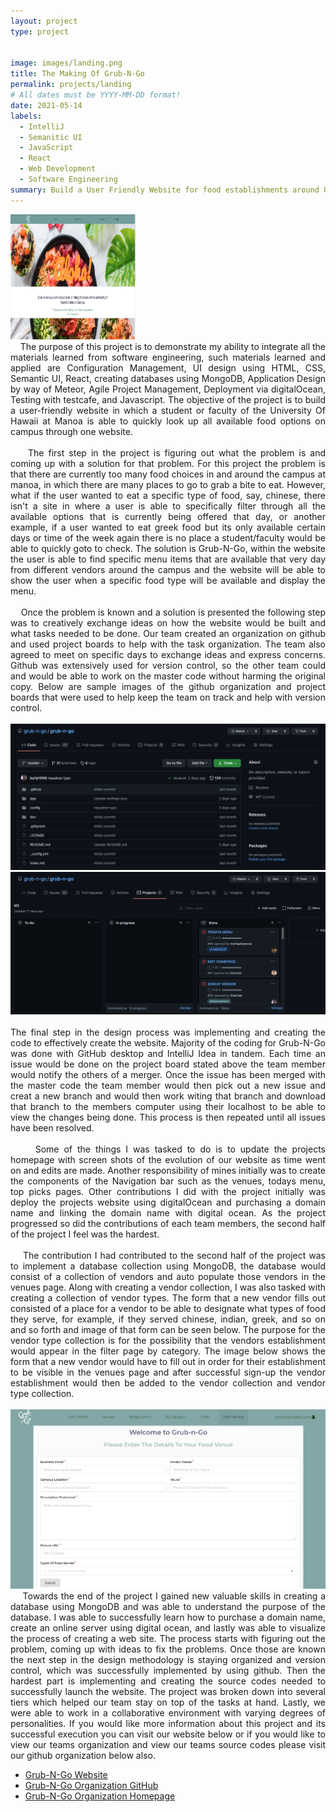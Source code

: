 ```yaml
---
layout: project
type: project


image: images/landing.png
title: The Making Of Grub-N-Go
permalink: projects/landing
# All dates must be YYYY-MM-DD format!
date: 2021-05-14
labels:
  - IntelliJ
  - Semanitic UI
  - JavaScript
  - React
  - Web Development
  - Software Engineering
summary: Build a User Friendly Website for food establishments around University of Hawaii at Manoa
---
```


<img class="ui centered image" src="../images/landing.png" height="200">

<div align="justify">
&nbsp;&nbsp;&nbsp;&nbsp;The purpose of this project is to demonstrate my ability to integrate all the materials learned from software engineering, such materials learned and applied are Configuration Management, UI design using HTML, CSS, Semantic UI, React, creating databases using MongoDB, Application Design by way of Meteor, Agile Project Management, Deployment via digitalOcean, Testing with testcafe, and Javascript. The objective of the project is to build a user-friendly website in which a student or faculty of the University Of Hawaii at Manoa is able to quickly look up all available food options on campus through one website.<br><br>
&nbsp;&nbsp;&nbsp;&nbsp;The first step in the project is figuring out what the problem is and coming up with a solution for that problem. For this project the problem is that there are currently too many food choices in and around the campus at manoa, in which there are many places to go to grab a bite to eat. However, what if the user wanted to eat a specific type of food, say, chinese, there isn't a site in where a user is able to specifically filter through all the available options that is currently being offered that day, or another example, if a user wanted to eat greek food but its only available certain days or time of the week again there is no place a student/faculty would be able to quickly goto to check. The solution is Grub-N-Go, within the website the user is able to find specific menu items that are available that very day from different vendors around the campus and the website will be able to show the user when a specific food type will be available and display the menu.
<br><br>
&nbsp;&nbsp;&nbsp;&nbsp;Once the problem is known and a solution is presented the following step was to creatively exchange ideas on how the website would be built and what tasks needed to be done. Our team created an organization on github and used project boards to help with the task organization. The team also agreed to meet on specific days to exchange ideas and express concerns. Github was extensively used for version control, so the other team could and would be able to work on the master code without harming the original copy. Below are sample images of the github organization and project boards that were used to help keep the team on track and help with version control.<br><br>
  <div class="ui centeredlarge rounded images">
      <img class="ui centered image" src="../images/git.png">
      <img class="ui centered image" src="../images/project-board.png">
  </div>
 <br>The final step in the design process was implementing and creating the code to effectively create the website. Majority of the coding for Grub-N-Go was done with GitHub desktop and IntelliJ Idea in tandem. Each time an issue would be done on the project board stated above the team member would notify the others of a merger. Once the issue has been merged with the master code the team member would then pick out a new issue and creat a new branch and would then work witing that branch and download that branch to the members computer using their localhost to be able to view the changes being done. This process is then repeated until all issues have been resolved.<br><br>
&nbsp;&nbsp;&nbsp;&nbsp; Some of the things I was tasked to do is to update the projects homepage with screen shots of the evolution of our website as time went on and edits are made. Another responsibility of mines initially was to create the components of the Navigation bar such as the venues, todays menu, top picks pages. Other contributions I did with the project initially was deploy the projects website using digitalOcean and purchasing a domain name and linking the domain name with digital ocean. As the project progressed so did the contributions of each team members, the second half of the project I feel was the hardest.<br><br>
&nbsp;&nbsp;&nbsp;&nbsp;The contribution I had contributed to the second half of the project was to implement a database collection using MongoDB, the database would consist of a collection of vendors and auto populate those vendors in the venues page. Along with creating a vendor collection, I was also tasked with creating a collection of vendor types. The form that a new vendor fills out consisted of a place for a vendor to be able to designate what types of food they serve, for example, if they served chinese, indian, greek, and so on and so forth and image of that form can be seen below. The purpose for the vendor type collection is for the possibility that the vendors establishment would appear in the filter page by category.  The image below shows the form that a new vendor would have to fill out in order for their establishment to be visible in the venues page and after successful sign-up the vendor establishment would then be added to the vendor collection and vendor type collection.
<br><br>
 <img class="ui centered image" src="../images/vendorform.PNG">
<br>
&nbsp;&nbsp;&nbsp;&nbsp;Towards the end of the project I gained new valuable skills in creating a database using MongoDB and was able to understand the purpose of the database. I was able to successfully learn how to purchase a domain name, create an online server using digital ocean, and lastly was able to visualize the process of creating a web site. The process starts with figuring out the problem, coming up with ideas to fix the problems. Once those are known the next step in the design methodology is staying organized and version control, which was successfully implemented by using github. Then the hardest part is implementing and creating the source codes needed to successfully launch the website. The project was broken down into several tiers which helped our team stay on top of the tasks at hand. Lastly, we were able to work in a collaborative environment with varying degrees of personalities. If you would like more information about this project and its successful execution you can visit our website below or if you would like to view our teams organization and view our teams source codes please visit our github organization below also.
</div>

* [Grub-N-Go Website](https://grubngo.xyz)
* [Grub-N-Go Organization GitHub](https://github.com/grub-n-go/grub-n-go)
* [Grub-N-Go Organization Homepage](https://grub-n-go.github.io)

<p><br><br></p>
